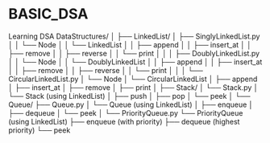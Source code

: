 # BASIC_DSA
Learning DSA
DataStructures/
│
├── LinkedList/
│   ├── SinglyLinkedList.py
│   │   └── Node
│   │   └── LinkedList
│   │       ├── append
│   │       ├── insert_at
│   │       ├── remove
│   │       ├── reverse
│   │       └── print
│   │
│   ├── DoublyLinkedList.py
│   │   └── Node
│   │   └── DoublyLinkedList
│   │       ├── append
│   │       ├── insert_at
│   │       ├── remove
│   │       ├── reverse
│   │       └── print
│   │
│   └── CircularLinkedList.py
│       └── Node
│       └── CircularLinkedList
│           ├── append
│           ├── insert_at
│           ├── remove
│           ├── print
│
├── Stack/
│   └── Stack.py
│       └── Stack (using LinkedList)
│           ├── push
│           ├── pop
│           └── peek
│
└── Queue/
    ├── Queue.py
    │   └── Queue (using LinkedList)
    │       ├── enqueue
    │       ├── dequeue
    │       └── peek
    │
    └── PriorityQueue.py
        └── PriorityQueue (using LinkedList)
            ├── enqueue (with priority)
            ├── dequeue (highest priority)
            └── peek
